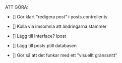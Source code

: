 ATT GÖRA:
- [] Gör klart "redigera post" i posts.controller.ts 
- [] Kolla via imsomnia att ändringarna stämmer
- [] Lägg till Interface? Ipost
- [] Lägg till posts ptill databasen  

- [] Gör så att det funkar med ett "visuellt gränssnitt"

